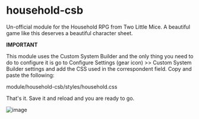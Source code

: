 # household-csb

Un-official module for the Household RPG from Two Little Mice. A beautiful game like this deserves a beautiful character sheet.

**IMPORTANT**

This module uses the Custom System Builder and the only thing you need to do to configure it is go to Configure Settings (gear icon)  >>  Custom System Builder settings and add the CSS used in the correspondent field. Copy and paste the following:

module/household-csb/styles/household.css

That's it. Save it and reload and you are ready to go.

![image](https://github.com/mordachai/household-csb/assets/662913/dd52b215-96f9-42b1-9dc9-9c9618fc51c8)
